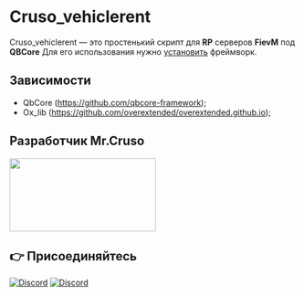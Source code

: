 # Cruso_vehiclerent

Cruso_vehiclerent — это простенький скрипт для **RP** серверов **FievM** под **QBCore**
Для его использования нужно [установить](https://github.com/qbcore-framework) фреймворк.

## Зависимости
- QbCore (https://github.com/qbcore-framework);
- Ox_lib (https://github.com/overextended/overextended.github.io);

 ## Разработчик Mr.Cruso 
 <span><img width="256" height="128" src="http://pm1.narvii.com/7599/8e1213d7f14bedf83a16de7392b0c2310fbfdf36r1-720-400v2_hq.jpg"></span>
 ## 👉 Присоединяйтесь
[![Discord](https://img.shields.io/badge/Discord-%237289DA.svg?style=for-the-badge&logo=discord&logoColor=white)](https://discord.gg/buRf3TkD6w)
[![Discord](https://img.shields.io/badge/Discord-%237289DA.svg?style=for-the-badge&logo=discord&logoColor=white)](https://discord.gg/AAW7H7xgnW) 






 

